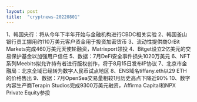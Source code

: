```yaml
---
layout: post
title:  "cryptnews-20220801"
---
```

1、韩国央行：将从今年下半年开始与金融机构进行CBDC相关实验
2、韩国釜山银行员工挪用约110万美元客户资金用于投资加密货币
3、流动性提供商OrBit Markets完成460万美元天使轮融资，Matrixport领投
4、Bitget设立2亿美元的交易保护基金以加强用户信任
5、数据：7月DeFi安全事件损失1020万美元
6、NFT系列Meebits拟允许持有者进行版权创作，将于8月15日发布IP协议
7、北京市金融局：北京全域已经转为数字人民币试点地区
8、ENS域名tiffany.eth以29 ETH的价格售出
9、数据：7月OpenSea交易量相较1月历史高点下降近90%
10、数字内容生产商Terapin Studios完成9300万美元融资，Affirma Capital和NPX Private Equity参投
